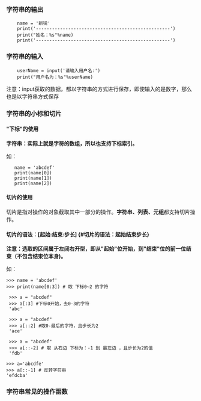 ### 字符串的输出

```
    name = '新锐'
    print('--------------------------------------------------')
    print("姓名：%s"%name)
    print('--------------------------------------------------')
```

### 字符串的输入

```
    userName = input('请输入用户名:')
    print("用户名为：%s"%userName)
```

注意：input获取的数据，都以字符串的方式进行保存，即使输入的是数字，那么也是以字符串方式保存

### 字符串的小标和切片

#### "下标"的使用

**字符串：实际上就是字符的数组，所以也支持下标索引。**

如：

```
   name = 'abcdef'
   print(name[0])
   print(name[1])
   print(name[2])
```

#### 切片的使用

切片是指对操作的对象截取其中一部分的操作。**字符串、列表、元组**都支持切片操作。

#### 切片的语法：\[起始:结束:步长\] {#切片的语法：起始结束步长}

**注意：选取的区间属于左闭右开型，即从"起始"位开始，到"结束"位的前一位结束（不包含结束位本身\)。**

如：

```
>>> name = 'abcdef'
>>> print(name[0:3]) # 取 下标0~2 的字符
```

```
 >>> a = "abcdef"
 >>> a[:3] #下标0开始，去0-3的字符
 'abc'
```

```
 >>> a = "abcdef"
 >>> a[::2] #取0-最后的字符，且步长为2
 'ace'
```

```
 >>> a = "abcdef"
 >>> a[::-2] # 取 从右边 下标为：-1 到 最左边 ，且步长为2的值 
 'fdb'
```

```
>>> a='abcdfe'
>>> a[::-1] # 反转字符串
'efdcba'
```

### 字符串常见的操作函数





